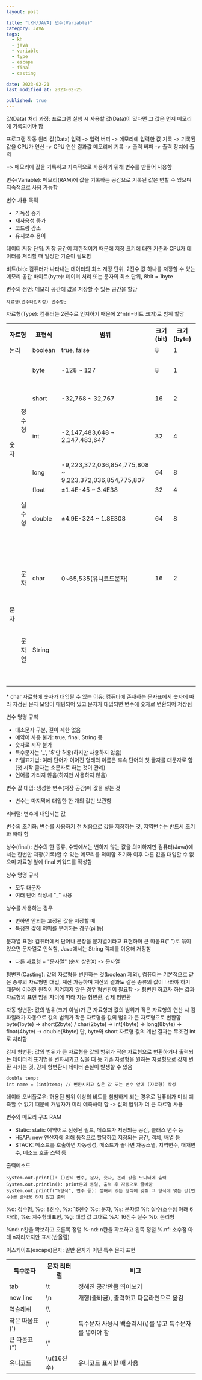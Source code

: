 ```yaml
---
layout: post

title: "[KH/JAVA] 변수(Variable)"
category: JAVA
tags: 
  - kh
  - java
  - variable
  - type
  - escape
  - final
  - casting

date: 2023-02-21
last_modified_at: 2023-02-25

published: true
---
```


값(Data) 처리 과정: 프로그램 실행 시 사용할 값(Data)이 있다면 그 값은 먼저 메모리에 기록되어야 함

프로그램 작동 원리
값(Data) 입력 -> 입력 버퍼 -> 메모리에 입력한 값 기록 -> 기록된 값을 CPU가 연산 -> CPU 연산 결과값 메모리에 기록 -> 출력 버퍼 -> 출력 장치에 출력

=> 메모리에 값을 기록하고 지속적으로 사용하기 위해 변수를 만들어 사용함

변수(Variable): 메모리(RAM)에 값을 기록하는 공간으로 기록된 값은 변할 수 있으며 지속적으로 사용 가능함

변수 사용 목적
- 가독성 증가
- 재사용성 증가
- 코드량 감소
- 유지보수 용이

데이터 저장 단위: 저장 공간이 제한적이기 때문에 저장 크기에 대한 기준과 CPU가 데이터를 처리할 때 일정한 기준이 필요함

비트(bit): 컴퓨터가 나타내는 데이터의 최소 저장 단위, 2진수 값 하나를 저장할 수 있는 메모리 공간
바이트(byte): 데이터 처리 또는 문자의 최소 단위, 8bit = 1byte

변수의 선언: 메모리 공간에 값을 저장할 수 있는 공간을 할당

```
자료형(변수타입지정) 변수명;
```

자료형(Type): 컴퓨터는 2진수로 인지하기 때문에 2^n(n=비트 크기)로 범위 할당
<table>
  <tr>
    <th colspan="2">자료형</th>
    <th>표현식</th>
    <th>범위</th>
    <th>크기(bit)</th>
    <th>크기(byte)</th>
    <th>기본 값</th>
    <th>특징</th>
  </tr>
  <tr>
    <td colspan="2">논리</td>
    <td>boolean</td>
    <td>true, false</td>
    <td>8</td>
    <td>1</td>
    <td>false</td>
    <td></td>
  </tr>
  <tr>
    <td rowspan="6">숫자</td>
    <td rowspan="4">정수형</td>
    <td>byte</td>
    <td>-128 ~ 127</td>
    <td>8</td>
    <td>1</td>
    <td>0</td>
    <td rowspan="2">옛 코드의 잔재</td>
  </tr>
  <tr>
    <td>short</td>
    <td>-32,768 ~ 32,767</td>
    <td>16</td>
    <td>2</td>
    <td>0</td>
  </tr>
  <tr>
    <td>int</td>
    <td>-2,147,483,648 ~ 2,147,483,647</td>
    <td>32</td>
    <td>4</td>
    <td>0</td>
    <td>정수 기본형</td>
  </tr>
  <tr>
    <td>long</td>
    <td>-9,223,372,036,854,775,808 ~ 9,223,372,036,854,775,807</td>
    <td>64</td>
    <td>8</td>
    <td>0L</td>
    <td></td>
  </tr>
  <tr>
    <td rowspan="2">실수형</td>
    <td>float</td>
    <td>±1.4E-45 ~ 3.4E38</td>
    <td>32</td>
    <td>4</td>
    <td>0.0f</td>
    <td></td>
  </tr>
  <tr>
    <td>double</td>
    <td>±4.9E-324 ~ 1.8E308</td>
    <td>64</td>
    <td>8</td>
    <td>0.0 또는 0.0d</td>
    <td>실수 기본형</td>
  </tr>
   <tr>
    <td rowspan="2">문자</td>
    <td>문자</td>
    <td>char</td>
    <td>0~65,535(유니코드문자)</td>
    <td>16</td>
    <td>2</td>
    <td>‘\u0000’</td>
    <td>홑따옴표(' ') 사용</td>
  </tr>
   <tr>
    <td>문자열</td>
    <td>String</td>
    <td></td>
    <td></td>
    <td></td>
    <td></td>
    <td>참조형, 따옴표(" ") </td>
  </tr>
</table>
* char 자료형에 숫자가 대입될 수 있는 이유: 컴퓨터에 존재하는 문자표에서 숫자에 따라 지정된 문자 모양이 매핑되어 있고 문자가 대입되면 변수에 숫자로 변환되어 저장됨

변수 명명 규칙
- 대소문자 구분, 길이 제한 없음
- 예약어 사용 불가: true, final, String 등
- 숫자로 시작 불가
- 특수문자는 '_', '$'만 허용(하지만 사용하지 않음)
- 카멜표기법: 여러 단어가 이어진 형태의 이름은 후속 단어의 첫 글자를 대문자로 함(첫 시작 글자는 소문자로 하는 것이 관례)
- 언어를 가리지 않음(하지만 사용하지 않음)

변수 값 대입: 생성한 변수(저장 공간)에 값을 넣는 것
* 변수는 마지막에 대입한 한 개의 값만 보관함

리터럴: 변수에 대입되는 값

변수의 초기화: 변수를 사용하기 전 처음으로 값을 저장하는 것, 지역변수는 반드시 초기화 해야 함

상수(final): 변수의 한 종류, 수학에서는 변하지 않는 값을 의미하지만 컴퓨터(Java)에서는 한번만 저장(기록)할 수 있는 메모리를 의미함
초기화 이후 다른 값을 대입할 수 없으며 자료형 앞에 final 키워드를 작성함

상수 명명 규칙
-  모두 대문자
-  여러 단어 작성시 "_" 사용

상수를 사용하는 경우
- 변하면 안되는 고정된 값을 저장할 때
- 특정한 값에 의미를 부여하는 경우(pi 등)

문자열 표현: 컴퓨터에서 단어나 문장을 문자열이라고 표현하며 큰 따옴표(" ")로 묶여 있으면 문자열로 인식함, Java에서는 String 객체를 이용해 저장함
* 다른 자료형 + "문자열" (순서 상관X) -> 문자열

형변환(Casting): 값의 자료형을 변환하는 것(boolean 제외), 컴퓨터는 기본적으로 같은 종류의 자료형만 대입, 계산 가능하며 계산의 결과도 같은 종류의 값이 나와야 하기 때문에 이러한 원칙이 지켜지지 않은 경우 형변환이 필요함
-> 형변환 하고자 하는 값과 자료형의 표현 범위 차이에 따라 자동 형변환, 강제 형변환

자동 형변환: 값의 범위(크기 아님)가 큰 자료형과 값의 범위가 작은 자료형의 연산 시 컴파일러가 자동으로 값의 범위가 작은 자료형을 값의 범위가 큰 자료형으로 변환함
byte(1byte) -> short(2byte) / char(2byte) -> int(4byte) -> long(8byte) -> float(4byte) -> double(8byte)
단, byte와 short 자료형 값의 계산 결과는 무조건 int로 처리함

강제 형변환: 값의 범위가 큰 자료형을 값의 범위가 작은 자료형으로 변환하거나 출력되는 데이터의 표기법을 변화시키고 싶을 때 등 기존 자료형을 원하는 자료형으로 강제 변환 시키는 것, 강제 형변환시 데이터 손실이 발생할 수 있음
```
double temp;
int name = (int)temp; // 변환시키고 싶은 값 또는 변수 앞에 (자료형) 작성
```

데이터 오버플로우: 허용된 범위 이상의 비트를 침범하게 되는 경우로 컴퓨터가 미리 예측할 수 없기 때문에 개발자가 미리 예측해야 함 -> 값의 범위가 더 큰 자료형 사용

변수와 메모리 구조
RAM
- Static: static 예약어로 선정된 필드, 메소드가 저장되는 공간, 클래스 변수 등
- HEAP: new 연산자에 의해 동적으로 할당하고 저장되는 공간, 객체, 배열 등
- STACK: 메소드를 호출하면 자동생성, 메소드가 끝나면 자동소멸, 지역변수, 매개변수, 메소드 호출 스택 등

출력메소드
```
System.out.print(): ()안의 변수, 문자, 숫자, 논리 값을 모니터에 출력
System.out.println(): print문과 동일, 출력 후 자동으로 줄바꿈
System.out.printf("%형식", 변수 등): 정해져 있는 형식에 맞춰 그 형식에 맞는 값(변수)를 줄바꿈 하지 않고 출력
```

%d: 정수형, %o: 8진수, %x: 16진수
%c: 문자, %s: 문자열
%f: 실수(소수점 아래 6자리), %e: 지수형태표현, %g: 대입 값 그대로
%A: 16진수 실수
%b: 논리형

%nd: n칸을 확보하고 오른쪽 정렬
%-nd: n칸을 확보하고 왼쪽 정렬
%.nf: 소수점 아래 n자리까지만 표시(반올림)


이스케이프(escape)문자: 일반 문자가 아닌 특수 문자 표현
<table>
  <tr>
    <th>특수문자</th>
    <th>문자 리터럴</th>
    <th>비고</th>
  </tr>
  <tr>
    <td>tab</td>
    <td>\t</td>
    <td>정해진 공간만큼 띄어쓰기</td>
  </tr>
  <tr>
    <td>new line</td>
    <td>\n</td>
    <td>개행(줄바꿈), 출력하고 다음라인으로 옮김</td>
  </tr>
  <tr>
    <td>역슬래쉬</td>
    <td>\\</td>
    <td rowspan="3">특수문자 사용시 백슬러시(\)를 넣고 특수문자를 넣어야 함</td>
  </tr>
  <tr>
    <td>작은 따옴표(')</td>
    <td>\'</td>
  </tr>
  <tr>
    <td>큰 따옴표(")</td>
    <td>\"</td>
  </tr>
  <tr>
    <td>유니코드</td>
    <td>\u(16진수)</td>
    <td>유니코드 표시할 때 사용</td>
  </tr>
</table>


